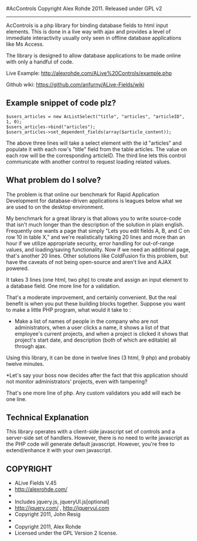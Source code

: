 #AcControls
Copyright Alex Rohde 2011. Released under GPL v2
* * *
AcControls is a php library for binding database fields to html input elements. This is done in a live way with ajax and provides a level of immediate interactivity usually only seen in offline database applications like Ms Access.

The library is designed to allow database applications to be made online with only a handful of code.

Live Example:
http://alexrohde.com/ALive%20Controls/example.php

Github wiki:
https://github.com/anfurny/ALive-Fields/wiki

Example snippet of code plz?
----------------------------------------------------------------
	$users_articles = new AcListSelect("title", "articles", "articleID", 1, 0);
	$users_articles->bind("articles");
	$users_articles->set_dependent_fields(array($article_content));

The above three lines will take a select element with the id "articles" and populate it with each row's "title" field from the table articles. The value on each row will be the corresponding articleID. The third line lets this control communicate with another control to request loading related values.

What problem do I solve?
----------------------------------------------------------------
The problem is that online our benchmark for Rapid Application Development for database-driven applications is leagues below what we are used to on the desktop environment. 

My benchmark for a great library is that allows you to write source-code that isn't much longer than the description of the solution in plain english. Frequently one wants a page that simply "Lets you edit fields A, B, and C on row 10 in table X," and we're realistically talking 20 lines and more than an hour if we utilize appropriate security, error handling for out-of-range values, and loading/saving functionality. Now if we need an additional page, that's another 20 lines. Other solutions like ColdFusion fix this problem, but have the caveats of not being open-source and aren't live and AJAX powered.

It takes 3 lines (one html, two php) to create and assign an input element to a database field. One more line for a validation. 

That's a moderate improvement, and certainly convenient. But the real benefit is when you put these building blocks together. Suppose you want to make a little PHP program, what would it take to :

* Make a list of names of people in the company who are not administrators, when a user clicks a name, it shows a list of that employee's current projects, and when a project is clicked it shows that project's start date, and description (both of which are editable) all through ajax. 

Using this library, it can be done in twelve lines (3 html, 9 php) and probably twelve minutes. 

*Let's say your boss now decides after the fact that this application should not monitor administrators' projects, even with tampering?

That's one more line of php. Any custom validators you add will each be one line.



Technical Explanation
----------------------------------------------------------------
This library operates with a client-side javascript set of controls and a server-side set of handlers. However, there is no need to write javascript as the PHP code will generate default javascript. However, you're free to extend/enhance it with your own javascript.



COPYRIGHT
----------------------------------------------------------------
 * ALive Fields V.45
 * http://alexrohde.com/
 *
 * Includes jquery.js, jqueryUI.js[optional]
 * http://jquery.com/ , http://jqueryui.com
 * Copyright 2011, John Resig
 *
 * Copyright 2011, Alex Rohde
 * Licensed under the GPL Version 2 license.
 

